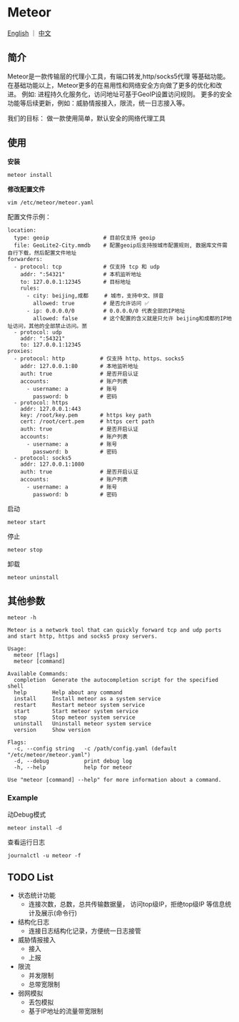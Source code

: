 # Meteor
[English](README.md)  ｜  [中文](README_zh.md)
## 简介
Meteor是一款传输层的代理小工具，有端口转发,http/socks5代理 等基础功能。
在基础功能以上，Meteor更多的在易用性和网络安全方向做了更多的优化和改进。
例如: 进程持久化服务化，访问地址可基于GeoIP设置访问规则。
更多的安全功能等后续更新，例如：威胁情报接入，限流，统一日志接入等。

我们的目标：
做一款使用简单，默认安全的网络代理工具

## 使用

**安装**
```shell
meteor install
```

**修改配置文件**

```shell
vim /etc/meteor/meteor.yaml
```

配置文件示例：
```shell
location:
  type: geoip                 # 目前仅支持 geoip
  file: GeoLite2-City.mmdb    # 配置geoip后支持按城市配置规则, 数据库文件需自行下载，然后配置文件地址
forwarders:
  - protocol: tcp             # 仅支持 tcp 和 udp
    addr: ":54321"            # 本机监听地址
    to: 127.0.0.1:12345       # 目标地址
    rules:
      - city: beijing,成都     # 城市，支持中文、拼音
        allowed: true         # 是否允许访问 ✅
      - ip: 0.0.0.0/0         # 0.0.0.0/0 代表全部的IP地址
        allowed: false        # 这个配置的含义就是只允许 beijing和成都的IP地址访问，其他的全部禁止访问。🈲
  - protocol: udp
    addr: ":54321"
    to: 127.0.0.1:12345
proxies:
  - protocol: http           # 仅支持 http、https、socks5
    addr: 127.0.0.1:80       # 本地监听地址
    auth: true               # 是否开启认证
    accounts:                # 账户列表
      - username: a          # 账号
        password: b          # 密码
  - protocol: https
    addr: 127.0.0.1:443   
    key: /root/key.pem       # https key path
    cert: /root/cert.pem     # https cert path
    auth: true               # 是否开启认证
    accounts:                # 账户列表
      - username: a          # 账号
        password: b          # 密码
  - protocol: socks5
    addr: 127.0.0.1:1080
    auth: true               # 是否开启认证
    accounts:                # 账户列表
      - username: a          # 账号
        password: b          # 密码
```

启动
```shell
meteor start
```

停止
```shell
meteor stop
```

卸载
```shell
meteor uninstall
```

## 其他参数

`meteor -h`

```shell
Meteor is a network tool that can quickly forward tcp and udp ports and start http, https and socks5 proxy servers.

Usage:
  meteor [flags]
  meteor [command]

Available Commands:
  completion  Generate the autocompletion script for the specified shell
  help        Help about any command
  install     Install meteor as a system service
  restart     Restart meteor system service
  start       Start meteor system service
  stop        Stop meteor system service
  uninstall   Uninstall meteor system service
  version     Show version

Flags:
  -c, --config string   -c /path/config.yaml (default "/etc/meteor/meteor.yaml")
  -d, --debug           print debug log
  -h, --help            help for meteor

Use "meteor [command] --help" for more information about a command.
```

### Example
动Debug模式
```shell
meteor install -d
```
查看运行日志
```shell
journalctl -u meteor -f
```

## TODO List
- 状态统计功能
  - 连接次数，总数，总共传输数据量， 访问top级IP，拒绝top级IP 等信息统计及展示(命令行)
- 结构化日志
  - 连接日志结构化记录，方便统一日志接管
- 威胁情报接入
  - 接入
  - 上报
- 限流
  - 并发限制
  - 总带宽限制
- 弱网模拟
  - 丢包模拟
  - 基于IP地址的流量带宽限制
